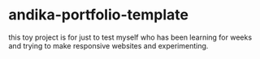 # andika-portfolio-template
this toy project is for just to test myself who has been learning for weeks and trying to make responsive websites and experimenting.

